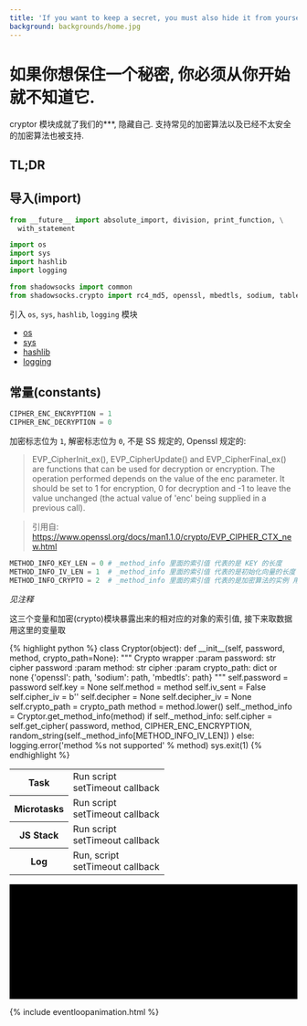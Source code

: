 ```yaml
---
title: 'If you want to keep a secret, you must also hide it from yourself. 👽'
background: backgrounds/home.jpg
---
```


如果你想保住一个秘密, 你必须从你开始就不知道它.
========================================

cryptor 模块成就了我们的\*\*\*, 隐藏自己. 支持常见的加密算法以及已经不太安全的加密算法也被支持.

TL;DR
------

<!-- add TL;DR -->

导入(import)
----

```python
from __future__ import absolute_import, division, print_function, \
  with_statement

import os
import sys
import hashlib
import logging

from shadowsocks import common
from shadowsocks.crypto import rc4_md5, openssl, mbedtls, sodium, table
```

引入 `os`, `sys`, `hashlib`, `logging` 模块

* [os][os-module]
* [sys][sys-module]
* [hashlib][hashlib-module]
* [logging][logging-module]

常量(constants)
--------------

```python
CIPHER_ENC_ENCRYPTION = 1
CIPHER_ENC_DECRYPTION = 0
```

加密标志位为 `1`, 解密标志位为 `0`, 不是 SS 规定的, Openssl 规定的:

>EVP\_CipherInit\_ex(), EVP\_CipherUpdate() and EVP\_CipherFinal\_ex() are functions that can be used for decryption or encryption. The operation performed depends on the value of the enc parameter. It should be set to 1 for encryption, 0 for decryption and -1 to leave the value unchanged (the actual value of 'enc' being supplied in a previous call).

>引用自: <https://www.openssl.org/docs/man1.1.0/crypto/EVP_CIPHER_CTX_new.html>

```python
METHOD_INFO_KEY_LEN = 0 # _method_info 里面的索引值 代表的是 KEY 的长度
METHOD_INFO_IV_LEN = 1  # _method_info 里面的索引值 代表的是初始化向量的长度
METHOD_INFO_CRYPTO = 2  # _method_info 里面的索引值 代表的是加密算法的实例 用来加密
```

*见注释*

这三个变量和加密(crypto)模块暴露出来的相对应的对象的索引值, 接下来取数据用这里的变量取

<!-- TODO: -->

<!-- Generate by template.js -->
<div class="program-flow-walkthrough" data-panel-title="程序流控制面板" id="crypto-class">
			<div class="program-flow-walkthrough-codesource">
				<div class="line-highlight"></div>
				<div class="codehilite">
					{% highlight python %}
class Cryptor(object):
    def __init__(self, password, method, crypto_path=None):
        """
        Crypto wrapper
        :param password: str cipher password
        :param method: str cipher
        :param crypto_path: dict or none
            {'openssl': path, 'sodium': path, 'mbedtls': path}
        """
        self.password = password
        self.key = None
        self.method = method
        self.iv_sent = False
        self.cipher_iv = b''
        self.decipher = None
        self.decipher_iv = None
        self.crypto_path = crypto_path
        method = method.lower()
        self._method_info = Cryptor.get_method_info(method)
        if self._method_info:
            self.cipher = self.get_cipher(
                password, method, CIPHER_ENC_ENCRYPTION,
                random_string(self._method_info[METHOD_INFO_IV_LEN])
            )
        else:
            logging.error('method %s not supported' % method)
            sys.exit(1)
					{% endhighlight %}
				</div>
			</div>
			<table>
				<tr class="task-queue">
								<th>Task</th>
								<td><div class="event-loop-items">
									<div class="event-loop-rail">
										<div class="event-loop-item">Run script</div><div class="event-loop-item">setTimeout callback</div>
									</div>
								</div></td>
							</tr>
<tr class="microtask-queue">
								<th>Microtasks</th>
								<td><div class="event-loop-items">
									<div class="event-loop-rail">
										<div class="event-loop-item">Run script</div><div class="event-loop-item">setTimeout callback</div>
									</div>
								</div></td>
							</tr>
<tr class="js-stack">
								<th>JS Stack</th>
								<td><div class="event-loop-items">
									<div class="event-loop-rail">
										<div class="event-loop-item">Run script</div><div class="event-loop-item">setTimeout callback</div>
									</div>
								</div></td>
							</tr>
<tr class="event-loop-log">
								<th>Log</th>
								<td><div class="event-loop-items">
									<div class="event-loop-rail">
										<div class="event-loop-item">Run, script</div><div class="event-loop-item">setTimeout callback</div>
									</div>
								</div></td>
							</tr>
			</table>
			<div class="event-loop-controls">
					    <svg viewBox="0 0 5 2">
					      <path d="M2,0 L2,2 L0,1 z"></path>
					      <path d="M3,0 L5,1 L3,2 z"></path>
					      <path class="prev-btn" d="M0,0 H2.5V2H0z"></path>
					      <path class="next-btn" d="M2.5,0 H5V2H2.5z"></path>
					    </svg>
					</div>
			<div class="event-loop-commentary">
					    <div class="event-loop-commentary-item"></div>
					</div>
		</div>
<!-- Generate by template.js END -->

{% include eventloopanimation.html %}
<script>
/* Transformed by babel-transform.js */
'use strict';

;(function () {
  var test = document.getElementById('crypto-class');
  var testEventLoop = new EventLoopAnimation(test);
  testEventLoop.state().moveToLine(3).showCodeBar().state().moveToLine(4).state().moveToLine(5).state().moveToLine(6).state().moveToLine(7).state().moveToLine(8);
})();
/* Transformed by babel-transform.js END */
</script>


[os-module]: <https://docs.python.org/2.7/library/os.html>
[sys-module]: <https://docs.python.org/2.7/library/sys.html>
[hashlib-module]: <https://docs.python.org/2.7/library/hashlib.html>
[logging-module]: <https://docs.python.org/2.7/library/logging.html>